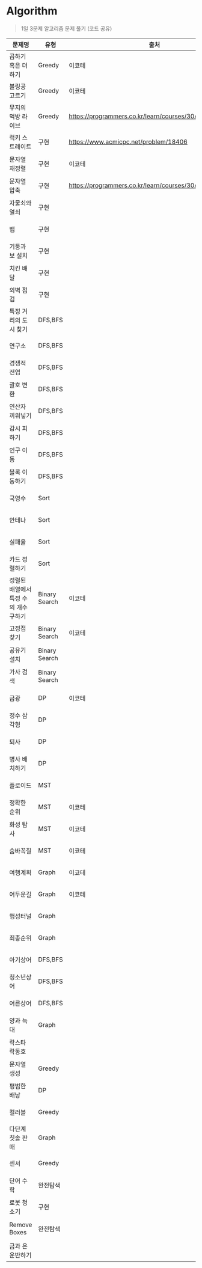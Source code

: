 
# Algorithm

> 1일 3문제 알고리즘 문제 풀기 (코드 공유)


| 문제명 | 유형 | 출처 | Check  |
|--|--|--|--|
| 곱하기 혹은 더하기 | Greedy | 이코테 |<ul><li>[ ] </li></ul>|
| 볼링공 고르기 | Greedy | 이코테 | <ul><li>[ ] </li></ul>|
| 무지의 먹방 라이브 | Greedy | https://programmers.co.kr/learn/courses/30/lessons/42891 | <ul><li>[ ] </li></ul>|
| 럭키 스트레이트 | 구현 | https://www.acmicpc.net/problem/18406 |  <ul><li>[ ] </li></ul>|
| 문자열 재정렬 | 구현 | 이코테 |  <ul><li>[ ] </li></ul>|
| 문자열 압축 | 구현 | https://programmers.co.kr/learn/courses/30/lessons/60057 |  <ul><li>[ ] </li></ul>|
| 자물쇠와 열쇠 | 구현 |  |  <ul><li>[ ] </li></ul>|
| 뱀 | 구현 |  |  <ul><li>[ ] </li></ul>|
| 기둥과 보 설치 | 구현 |  | <ul><li>[ ] </li></ul>|
| 치킨 배달 | 구현 |  |  <ul><li>[ ] </li></ul>|
| 외벽 점검 | 구현 |  |  <ul><li>[ ] </li></ul>|
| 특정 거리의 도시 찾기 | DFS,BFS |  | <ul><li>[ ] </li></ul>|
| 연구소 | DFS,BFS  |  |  <ul><li>[ ] </li></ul>|
| 경쟁적 전염 | DFS,BFS  |  |  <ul><li>[ ] </li></ul>|
| 괄호 변환 | DFS,BFS  |  |  <ul><li>[ ] </li></ul>|
| 연산자 끼워넣기 | DFS,BFS  |  |  <ul><li>[ ] </li></ul>|
| 감시 피하기 | DFS,BFS  |  |  <ul><li>[ ] </li></ul>|
| 인구 이동 | DFS,BFS  |  |  <ul><li>[ ] </li></ul>|
| 블록 이동하기 | DFS,BFS  |  |  <ul><li>[ ] </li></ul>|
| 국영수 | Sort |  |  <ul><li>[ ] </li></ul>|
| 안테나 | Sort |  |  <ul><li>[ ] </li></ul>|
| 실패율 | Sort |  |  <ul><li>[ ] </li></ul>|
| 카드 정렬하기 | Sort |  |  <ul><li>[ ] </li></ul>|
| 정렬된 배열에서 특정 수의 개수 구하기 | Binary Search | 이코테 | <ul><li>[ ] </li></ul>| 
| 고정점 찾기 | Binary Search | 이코테 |  <ul><li>[ ] </li></ul>|
| 공유기 설치 | Binary Search |  |  <ul><li>[ ] </li></ul>|
| 가사 검색 | Binary Search |  |  <ul><li>[ ] </li></ul>|
| 금광 | DP | 이코테 |  <ul><li>[ ] </li></ul>|
| 정수 삼각형 | DP |  |  <ul><li>[ ] </li></ul>|
| 퇴사 | DP |  |  <ul><li>[ ] </li></ul>|
| 병사 배치하기 | DP |  | <ul><li>[ ] </li></ul>| 
| 플로이드 | MST |  |  <ul><li>[ ] </li></ul>|
| 정확한 순위 | MST | 이코테 | <ul><li>[ ] </li></ul>| 
| 화성 탐사 | MST | 이코테 |  <ul><li>[ ] </li></ul>|
| 숨바꼭질 | MST | 이코테 |  <ul><li>[ ] </li></ul>|
| 여행계획 | Graph | 이코테 |  <ul><li>[ ] </li></ul>|
| 어두운길 | Graph | 이코테 |  <ul><li>[ ] </li></ul>|
| 행성터널 | Graph |  | <ul><li>[ ] </li></ul>| 
| 최종순위 | Graph |  |  <ul><li>[ ] </li></ul>|
| 아기상어 | DFS,BFS |  |  <ul><li>[ ] </li></ul>|
| 청소년상어 | DFS,BFS |  |  <ul><li>[ ] </li></ul>|
| 어른상어 | DFS,BFS |  | <ul><li>[ ] </li></ul>|
| 양과 늑대 | Graph |  |  <ul><li>[ ] </li></ul>|
| 락스타 락동호 |  |  | <ul><li>[ ] </li></ul>|
| 문자열 생성 | Greedy |  | <ul><li>[ ] </li></ul>|
| 평범한 배낭 | DP |  | <ul><li>[ ] </li></ul>|
| 컬러볼 | Greedy |  | <ul><li>[ ] </li></ul>|
| 다단계 칫솔 판매 | Graph |  | <ul><li>[ ] </li></ul>|
| 센서 | Greedy |  | <ul><li>[ ] </li></ul>|
| 단어 수학 | 완전탐색 |  | <ul><li>[ ] </li></ul>|
| 로봇 청소기 | 구현 |  | <ul><li>[ ] </li></ul>|
| Remove Boxes | 완전탐색 |  | <ul><li>[ ] </li></ul>|
| 금과 은 운반하기 |  |  | <ul><li>[ ] </li></ul>|
